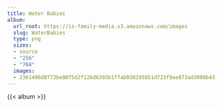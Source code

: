 ```yaml
---
title: Water Babies
album:
  url_root: https://is-family-media.s3.amazonaws.com/images
  slug: WaterBabies
  type: png
  sizes:
  - source
  - "256"
  - "768"
  images:
  - 2361406d0773be00f5d2f126d6393b1ffab030195851d723f9ae873ad3008b43
---
```

{{< album >}}
